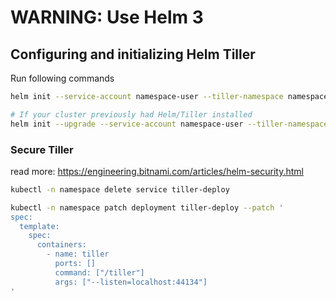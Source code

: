 # WARNING: Use Helm 3

## Configuring and initializing Helm Tiller

Run following commands

```sh
helm init --service-account namespace-user --tiller-namespace namespace

# If your cluster previously had Helm/Tiller installed
helm init --upgrade --service-account namespace-user --tiller-namespace namespace
```

### Secure Tiller

read more: https://engineering.bitnami.com/articles/helm-security.html

```sh
kubectl -n namespace delete service tiller-deploy

kubectl -n namespace patch deployment tiller-deploy --patch '
spec:
  template:
    spec:
      containers:
        - name: tiller
          ports: []
          command: ["/tiller"]
          args: ["--listen=localhost:44134"]
'
```
